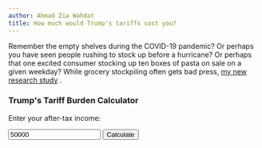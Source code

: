 ```yaml
---
author: Ahmad Zia Wahdat
title: How much would Trump's tariffs cost you?
---
```


Remember the empty shelves during the COVID-19 pandemic? Or perhaps you have seen people rushing to stock up before a hurricane? Or perhaps that one excited consumer stocking up ten boxes of pasta on sale on a given weekday? While grocery stockpiling often gets bad press, [my new research study](https://doi.org/10.1111/cjag.12379) .

### Trump's Tariff Burden Calculator

Enter your after-tax income:

<input type="number" id="incomeInput" value="50000" min="0" step="1000">
<button onclick="updateChart()">Calculate</button>

<canvas id="taxChart" width="400" height="300" style="width: 400px; height: 300px;"></canvas>

<script>
  function calculateTaxBurden(income) {
    return income <= 18780 ? income * 0.056752 :
           income <= 31830 ? income * 0.027083 :
           income <= 43840 ? income * 0.025004 :
           income <= 55550 ? income * 0.020013 :
           income <= 69240 ? income * 0.018159 :
           income <= 85400 ? income * 0.016873 :
           income <= 105500 ? income * 0.015073 :
           income <= 132600 ? income * 0.013664 :
           income <= 181800 ? income * 0.013647 :
           income <= 237200 ? income * 0.010883 : income * 0.010883 ;
  }

  function updateChart() {
    const income = parseFloat(document.getElementById("incomeInput").value);
    const userTax = calculateTaxBurden(income);
    const medianIncome = 69240;
    const medianTax = calculateTaxBurden(medianIncome);

    if (typeof userTax === "string") {
      alert(userTax);
      return;
    }

    const canvas = document.getElementById("taxChart");
    const ctx = canvas.getContext("2d");

    // Scale up for better resolution
    const scale = 2;
    canvas.width = 400 * scale;
    canvas.height = 300 * scale;
    ctx.scale(scale, scale);

    ctx.clearRect(0, 0, canvas.width, canvas.height);

    // Chart properties
    const barWidth = 120;
    const barSpacing = 80;
    const startX = 50;
    const maxHeight = 180;
    const maxTax = Math.max(userTax, medianTax);
    
    const userBarHeight = (userTax / maxTax) * maxHeight;
    const medianBarHeight = (medianTax / maxTax) * maxHeight;

    // Add axis
    ctx.strokeStyle = "#333";
    ctx.lineWidth = 2;
    ctx.beginPath();
    ctx.moveTo(40, 250);
    ctx.lineTo(380, 250);
    ctx.stroke();

    // Style and Draw Bars
    ctx.fillStyle = "steelblue";
    ctx.fillRect(startX, 250 - userBarHeight, barWidth, userBarHeight);
    
    ctx.fillStyle = "darkred";
    ctx.fillRect(startX + barWidth + barSpacing, 250 - medianBarHeight, barWidth, medianBarHeight);

    // Labels
    ctx.fillStyle = "black";
    ctx.font = "16px Arial";  
    ctx.textAlign = "center";
    ctx.textBaseline = "middle";

    ctx.fillText("Your Tariff Burden", startX + barWidth / 2, 270);
    ctx.fillText("Tariff Burden at Median Income", startX + barWidth + barSpacing + barWidth / 2, 270);

    // Tax amount labels
    ctx.fillText(`$${userTax.toFixed(2)}`, startX + barWidth / 2, 250 - userBarHeight - 15);
    ctx.fillText(`$${medianTax.toFixed(2)}`, startX + barWidth + barSpacing + barWidth / 2, 250 - medianBarHeight - 15);
  }

  updateChart(); // Initial render
</script>

